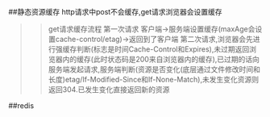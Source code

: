##静态资源缓存
http请求中post不会缓存,get请求浏览器会设置缓存
>>get请求缓存流程
第一次请求 客户端->服务端设置缓存(maxAge会设置cache-control/etag)->返回到了客户端
第二次请求,浏览器会先进行强缓存判断(标志是时间Cache-Control和Expires),未过期返回浏览器内的缓存(此时状态码是200来自浏览器内的缓存),已过期的话向服务端发起请求,服务端判断(资源是否变化(底层通过文件修改时间和长度)etag/If-Modified-Since和If-None-Match),未发生变化资源则返回304.已发生变化直接返回新的资源

##redis
